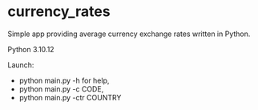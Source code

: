 # currency_rates

Simple app providing average currency exchange rates written in Python.


Python 3.10.12

Launch: 
* python main.py -h for help, 
* python main.py -c CODE,
* python main.py -ctr COUNTRY
